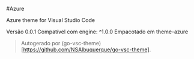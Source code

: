 #Azure

Azure theme for Visual Studio Code

Versão 0.0.1
Compatível com engine: ^1.0.0
Empacotado em theme-azure

> Autogerado por (go-vsc-theme)[https://github.com/NSAlbuquerque/go-vsc-theme].